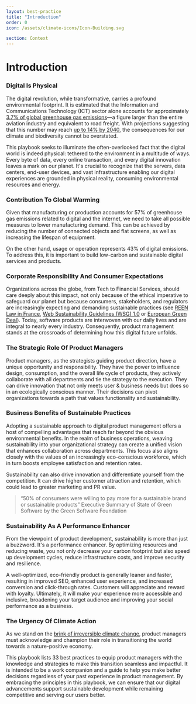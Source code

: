 ```yaml
---
layout: best-practice
title: "Introduction"
order: 0
icon: /assets/climate-icons/Icon-Building.svg

section: Context
---
```


# Introduction

### Digital Is Physical

The digital revolution, while transformative, carries a profound
environmental footprint. It is estimated that the Information and
Communications Technology (ICT) sector alone accounts for
approximately [3.7% of global greenhouse gas emissions](https://www.greenit.fr/wp-content/uploads/2019/11/GREENIT_EENM_etude_EN_accessible.pdf)—a figure larger
than the entire aviation industry and equivalent to road freight. With
projections suggesting that this number may reach [up to 14% by 2040](https://www.sciencedirect.com/science/article/abs/pii/S095965261733233X),
the consequences for our climate and biodiversity cannot be overstated.

This playbook seeks to illuminate the often-overlooked fact that
the digital world is indeed physical: tethered to the environment in a
multitude of ways. Every byte of data, every online transaction, and every
digital innovation leaves a mark on our planet. It's crucial to recognize
that the servers, data centers, end-user devices, and vast infrastructure
enabling our digital experiences are grounded in physical reality,
consuming environmental resources and energy.

### Contribution To Global Warming

Given that manufacturing or production accounts for 57% of greenhouse
gas emissions related to digital and the internet, we need to take all
possible measures to lower manufacturing demand. This can be achieved
by reducing the number of connected objects and flat screens, as well as
increasing the lifespan of equipment.

On the other hand, usage or operation represents 43% of digital emissions.
To address this, it is important to build low-carbon and sustainable digital
services and products.

### Corporate Responsibility And Consumer Expectations

Organizations across the globe, from Tech to Financial Services,
should care deeply about this impact, not only because of the ethical
imperative to safeguard our planet but because consumers, stakeholders,
and regulators are increasingly expecting and demanding sustainable
practices (see [REEN Law in France](https://www.fruggr.io/blog/the-french-reen-law-mitigating-the-environmental-footprint-of-corporate-digital-technologies), [Web Sustainability Guidelines (WSG)
1.0](https://w3c.github.io/sustyweb/) or [European Green Deal](https://commission.europa.eu/strategy-and-policy/priorities-2019-2024/european-green-deal_en)). Today, software products are interwoven with
our daily lives and are integral to nearly every industry. Consequently,
product management stands at the crossroads of determining how this
digital future unfolds.

### The Strategic Role Of Product Managers

Product managers, as the strategists guiding product direction,
have a unique opportunity and responsibility. They have the power to
influence design, consumption, and the overall life cycle of products,
they actively collaborate with all departments and tie the strategy to
the execution. They can drive innovation that not only meets user &
business needs but does so in an ecologically conscious manner. Their
decisions can pivot organizations towards a path that values
functionality and sustainability.

### Business Benefits of Sustainable Practices

Adopting a sustainable approach to digital product
management offers a host of compelling advantages that reach far
beyond the obvious environmental benefits. In the realm of business
operations, weaving sustainability into your organizational strategy
can create a unified vision that enhances collaboration across
departments. This focus also aligns closely with the values of an
increasingly eco-conscious workforce, which in turn boosts
employee satisfaction and retention rates.

Sustainability can also drive innovation and differentiate yourself
from the competition. It can drive higher customer attraction and
retention, which could lead to greater marketing and PR value.

> “50% of consumers were willing to pay more for a sustainable brand or sustainable products”
<span>Executive Summary of State of Green Software by the Green Software Foundation</span>

### Sustainability As A Performance Enhancer

From the viewpoint of product development, sustainability
is more than just a buzzword. It's a performance enhancer.
By optimizing resources and reducing waste, you not only decrease
your carbon footprint but also speed up development cycles, reduce
infrastructure costs, and improve security and resilience.

A well-optimized, eco-friendly product is generally leaner and faster,
resulting in improved SEO, enhanced user experience, and increased
conversion and click-through rates. Customers will appreciate and
reward with loyalty. Ultimately, it will make your experience more
accessible and inclusive, broadening your target audience and
improving your social performance as a business.

### The Urgency Of Climate Action

As we stand on the [brink of irreversible climate change](https://www.ipcc.ch/report/ar6/syr/),
product managers must acknowledge and champion their role in
transitioning the world towards a nature-positive economy.

This playbook lists 33 best practices to equip product
managers with the knowledge and strategies to make this transition
seamless and impactful. It is intended to be a work companion and a
guide to help you make better decisions regardless of your past
experience in product management. By embracing the principles in
this playbook, we can ensure that our digital advancements support
sustainable development while remaining competitive and serving
our users better.